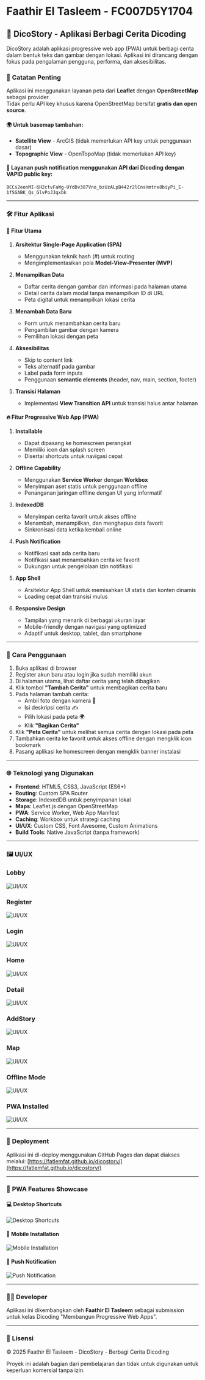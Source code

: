 # Faathir El Tasleem - FC007D5Y1704

## 🚀 DicoStory - Aplikasi Berbagi Cerita Dicoding

DicoStory adalah aplikasi progressive web app (PWA) untuk berbagi cerita dalam bentuk teks dan gambar dengan lokasi. Aplikasi ini dirancang dengan fokus pada pengalaman pengguna, performa, dan aksesibilitas.

### 📌 **Catatan Penting**
Aplikasi ini menggunakan layanan peta dari **Leaflet** dengan **OpenStreetMap** sebagai provider.  
Tidak perlu API key khusus karena OpenStreetMap bersifat **gratis dan open source**.

#### 🌍 Untuk basemap tambahan:
- **Satellite View** - ArcGIS (tidak memerlukan API key untuk penggunaan dasar)
- **Topographic View** - OpenTopoMap (tidak memerlukan API key)

#### 🔔 Layanan push notification menggunakan API dari Dicoding dengan VAPID public key:
`BCCs2eonMI-6H2ctvFaWg-UYdDv387Vno_bzUzALpB442r2lCnsHmtrx8biyPi_E-1fSGABK_Qs_GlvPoJJqxbk`

---

### 🛠 **Fitur Aplikasi**

#### 🌟 Fitur Utama
1. **Arsitektur Single-Page Application (SPA)**
   - Menggunakan teknik hash (#) untuk routing
   - Mengimplementasikan pola **Model-View-Presenter (MVP)**

2. **Menampilkan Data**
   - Daftar cerita dengan gambar dan informasi pada halaman utama
   - Detail cerita dalam modal tanpa menampilkan ID di URL
   - Peta digital untuk menampilkan lokasi cerita

3. **Menambah Data Baru**
   - Form untuk menambahkan cerita baru
   - Pengambilan gambar dengan kamera
   - Pemilihan lokasi dengan peta

4. **Aksesibilitas**
   - Skip to content link
   - Teks alternatif pada gambar
   - Label pada form inputs
   - Penggunaan **semantic elements** (header, nav, main, section, footer)

5. **Transisi Halaman**
   - Implementasi **View Transition API** untuk transisi halus antar halaman

#### 🔥 Fitur Progressive Web App (PWA)
1. **Installable**
   - Dapat dipasang ke homescreen perangkat
   - Memiliki icon dan splash screen
   - Disertai shortcuts untuk navigasi cepat

2. **Offline Capability**
   - Menggunakan **Service Worker** dengan **Workbox**
   - Menyimpan aset statis untuk penggunaan offline
   - Penanganan jaringan offline dengan UI yang informatif

3. **IndexedDB**
   - Menyimpan cerita favorit untuk akses offline
   - Menambah, menampilkan, dan menghapus data favorit
   - Sinkronisasi data ketika kembali online

4. **Push Notification**
   - Notifikasi saat ada cerita baru
   - Notifikasi saat menambahkan cerita ke favorit
   - Dukungan untuk pengelolaan izin notifikasi

5. **App Shell**
   - Arsitektur App Shell untuk memisahkan UI statis dan konten dinamis
   - Loading cepat dan transisi mulus

6. **Responsive Design**
   - Tampilan yang menarik di berbagai ukuran layar
   - Mobile-friendly dengan navigasi yang optimized
   - Adaptif untuk desktop, tablet, dan smartphone

---

### 📝 **Cara Penggunaan**

1. Buka aplikasi di browser
2. Register akun baru atau login jika sudah memiliki akun
3. Di halaman utama, lihat daftar cerita yang telah dibagikan
4. Klik tombol **"Tambah Cerita"** untuk membagikan cerita baru
5. Pada halaman tambah cerita:
   - Ambil foto dengan kamera 📸
   - Isi deskripsi cerita ✍️
   - Pilih lokasi pada peta 🌍
   - Klik **"Bagikan Cerita"**
6. Klik **"Peta Cerita"** untuk melihat semua cerita dengan lokasi pada peta
7. Tambahkan cerita ke favorit untuk akses offline dengan mengklik icon bookmark
8. Pasang aplikasi ke homescreen dengan mengklik banner instalasi

---

### 🌐 **Teknologi yang Digunakan**

- **Frontend**: HTML5, CSS3, JavaScript (ES6+)
- **Routing**: Custom SPA Router
- **Storage**: IndexedDB untuk penyimpanan lokal
- **Maps**: Leaflet.js dengan OpenStreetMap
- **PWA**: Service Worker, Web App Manifest
- **Caching**: Workbox untuk strategi caching
- **UI/UX**: Custom CSS, Font Awesome, Custom Animations
- **Build Tools**: Native JavaScript (tanpa framework)

---

### 🖼 **UI/UX**

### **Lobby**
![UI/UX](./src/public/images/Lobby.png)

### **Register**
![UI/UX](./src/public/images/Register.png)

### **Login**
![UI/UX](./src/public/images/Login.png)

### **Home**
![UI/UX](./src/public/images/Home.png)

### **Detail**
![UI/UX](./src/public/images/Detail.png)

### **AddStory**
![UI/UX](./src/public/images/AddStory.png)

###  **Map**
![UI/UX](./src/public/images/Map.png)

### **Offline Mode**
![UI/UX](./src/public/images/Offline.png)

### **PWA Installed**
![UI/UX](./src/public/images/PWA.png)

---

### 🚀 **Deployment**

Aplikasi ini di-deploy menggunakan GitHub Pages dan dapat diakses melalui:
[https://fatlemfat.github.io/dicostory/](https://fatlemfat.github.io/dicostory/)

---

### 📱 **PWA Features Showcase**

#### 💻 Desktop Shortcuts
![Desktop Shortcuts](./src/public/screenshots/desktop-1.png)

#### 📱 Mobile Installation
![Mobile Installation](./src/public/screenshots/mobile-1.png)

#### 🔔 Push Notification
![Push Notification](./src/public/screenshots/notification.png)

---

### 👨‍💻 **Developer**

Aplikasi ini dikembangkan oleh **Faathir El Tasleem** sebagai submission untuk kelas Dicoding "Membangun Progressive Web Apps".

---

### 📄 **Lisensi**

© 2025 Faathir El Tasleem - DicoStory - Berbagi Cerita Dicoding

Proyek ini adalah bagian dari pembelajaran dan tidak untuk digunakan untuk keperluan komersial tanpa izin.
